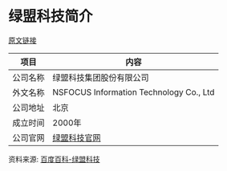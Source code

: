 # 绿盟科技简介

[原文链接]()

|项目|内容|
|-----|-----|
|公司名称|绿盟科技集团股份有限公司|
|外文名称|NSFOCUS Information Technology Co., Ltd|
|公司地址|北京|
|成立时间|2000年|
|公司官网|[绿盟科技官网](https://www.nsfocus.com.cn/?t=1456120048201)|

资料来源: 
[百度百科-绿盟科技](https://baike.baidu.com/item/%E7%BB%BF%E7%9B%9F%E7%A7%91%E6%8A%80%E9%9B%86%E5%9B%A2%E8%82%A1%E4%BB%BD%E6%9C%89%E9%99%90%E5%85%AC%E5%8F%B8/49742874?fromtitle=%E7%BB%BF%E7%9B%9F%E7%A7%91%E6%8A%80&fromid=4623654&fr=aladdin)